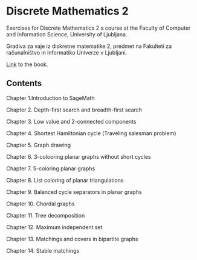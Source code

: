 # Discrete Mathematics 2

Exercises for Discrete Mathematics 2 a course at the Faculty of Computer and Information Science, University of Ljubljana.

Gradiva za vaje iz diskretne matematike 2, predmet na Fakulteti za računalništvo in informatiko Univerze v Ljubljani.

[Link](https://github.com/mboben/DM2Book/blob/build/main.pdf) to the book.

## Contents

Chapter 1.Introduction to SageMath

Chapter 2. Depth-first search and breadth-first search

Chapter 3. Low value and 2-connected components

Chapter 4. Shortest Hamiltonian cycle (Traveling salesman problem)

Chapter 5. Graph drawing

Chapter 6. 3-colooring planar graphs without short cycles

Chapter 7. 5-coloring planar graphs

Chapter 8. List coloring of planar triangulations

Chapter 9. Balanced cycle separators in planar graphs

Chapter 10. Chordal graphs

Chapter 11. Tree decomposition

Chapter 12. Maximum independent set

Chapter 13. Matchings and covers in bipartite graphs

Chapter 14. Stable matchings

